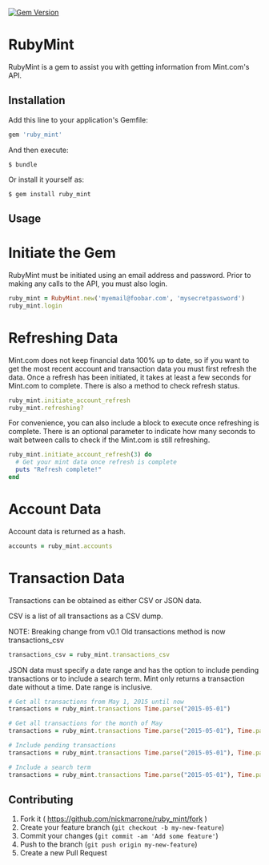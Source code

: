 [![Gem Version](https://badge.fury.io/rb/ruby_mint.svg)](http://badge.fury.io/rb/ruby_mint)

# RubyMint

RubyMint is a gem to assist you with getting information from Mint.com's API.

## Installation

Add this line to your application's Gemfile:

```ruby
gem 'ruby_mint'
```

And then execute:

    $ bundle

Or install it yourself as:

    $ gem install ruby_mint

## Usage

# Initiate the Gem

RubyMint must be initiated using an email address and password. Prior to making
any calls to the API, you must also login.

```ruby
ruby_mint = RubyMint.new('myemail@foobar.com', 'mysecretpassword')
ruby_mint.login
```

# Refreshing Data

Mint.com does not keep financial data 100% up to date, so if you want to get the most recent
account and transaction data you must first refresh the data. Once a refresh has been
initiated, it takes at least a few seconds for Mint.com to complete. There is also a method
to check refresh status.

```ruby
ruby_mint.initiate_account_refresh
ruby_mint.refreshing?
```

For convenience, you can also include a block to execute once refreshing is complete. There is
an optional parameter to indicate how many seconds to wait between calls to check if the Mint.com
is still refreshing.

```ruby
ruby_mint.initiate_account_refresh(3) do
  # Get your mint data once refresh is complete
  puts "Refresh complete!"
end
```

# Account Data

Account data is returned as a hash.

```ruby
accounts = ruby_mint.accounts
```

# Transaction Data

Transactions can be obtained as either CSV or JSON data.

CSV is a list of all transactions as a CSV dump.

NOTE: Breaking change from v0.1 Old transactions method is now transactions_csv

```ruby
transactions_csv = ruby_mint.transactions_csv
```

JSON data must specify a date range and has the option to include pending transactions
or to include a search term. Mint only returns a transaction date without a time. Date
range is inclusive.

```ruby
# Get all transactions from May 1, 2015 until now
transactions = ruby_mint.transactions Time.parse("2015-05-01")

# Get all transactions for the month of May
transactions = ruby_mint.transactions Time.parse("2015-05-01"), Time.parse("2015-05-31")

# Include pending transactions
transactions = ruby_mint.transactions Time.parse("2015-05-01"), Time.parse("2015-05-31"), 'include_pending' => true

# Include a search term
transactions = ruby_mint.transactions Time.parse("2015-05-01"), Time.parse("2015-05-31"), 'search_term' => 'coffee'
```

## Contributing

1. Fork it ( https://github.com/nickmarrone/ruby_mint/fork )
2. Create your feature branch (`git checkout -b my-new-feature`)
3. Commit your changes (`git commit -am 'Add some feature'`)
4. Push to the branch (`git push origin my-new-feature`)
5. Create a new Pull Request
